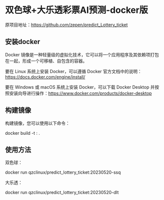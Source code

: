 # 双色球+大乐透彩票AI预测-docker版
原项目地址：https://github.com/zepen/predict_Lottery_ticket
## 安装docker
Docker 镜像是一种轻量级的虚拟化技术，它可以将一个应用程序及其依赖项打包在一起，形成一个可移植、自包含的容器。

要在 Linux 系统上安装 Docker，可以遵循 Docker 官方文档中的说明：https://docs.docker.com/engine/install/

要在 Windows 或 macOS 系统上安装 Docker，可以下载 Docker Desktop 并按照安装向导进行操作：https://www.docker.com/products/docker-desktop

## 构建镜像
构建镜像，您可以使用以下命令：

docker build -t <name>:<tag> .
  
## 使用方法
双色球：
  
docker run qzclinux/predict_lottery_ticket:20230520-ssq
  
大乐透：
  
docker run qzclinux/predict_lottery_ticket:20230520-dlt
